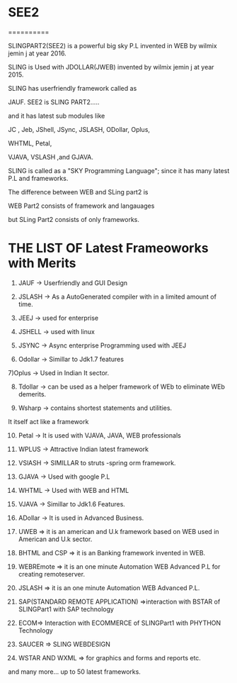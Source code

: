 

# SEE2
==========


SLINGPART2(SEE2)    is a  powerful big  sky  P.L invented    in  WEB  by  wilmix jemin  j at  year  2016.

SLING is  Used  with  JDOLLAR(JWEB)  invented by wilmix jemin j at year 2015.

SLING has userfriendly framework called as

JAUF. SEE2  is   SLING PART2.....

and it has latest sub  modules  like 

JC , Jeb, JShell, JSync, JSLASH, ODollar, Oplus,

 WHTML, Petal, 

VJAVA, VSLASH ,and GJAVA.

 SLING is called as a "SKY  Programming  Language";  since  it  has  many  latest P.L  and  frameworks.

The  difference   between    WEB  and  SLing  part2 is  

WEB  Part2  consists  of   framework  and  langauages

but   SLing Part2  consists of  only  frameworks. 

THE LIST OF Latest Frameoworks with Merits
=============================================

1) JAUF -> Userfriendly and GUI Design

2) JSLASH -> As a AutoGenerated compiler with in a limited amount of time.

3) JEEJ -> used for enterprise

4) JSHELL -> used with linux

5) JSYNC -> Async enterprise Programming used with JEEJ

6) Odollar -> Simillar to Jdk1.7 features

7)Oplus -> Used in Indian It sector.

8) Tdollar -> can be used as a helper  framework of WEb to eliminate WEb demerits.

9) Wsharp -> contains shortest statements and utilities.

It itself act like a framework

10) Petal -> It is used with VJAVA, JAVA, WEB professionals

11) WPLUS -> Attractive Indian latest framework

12) VSlASH -> SIMILLAR to struts -spring orm  framework.

13) GJAVA -> Used with google  P.L

14) WHTML -> Used with WEB and HTML

15) VJAVA -> Simillar to Jdk1.6 Features.

16) ADollar -> It is used in Advanced Business.

17) UWEB => it is an american and U.k  framework based on WEB used in American and U.k sector.

18) BHTML and CSP => it is an Banking framework invented in WEB.

19) WEBREmote => it is an one minute Automation WEB Advanced P.L for creating remoteserver.

20) JSLASH => it is an one minute Automation WEB Advanced P.L.

21) SAP(STANDARD REMOTE APPLICATION) =>interaction with  BSTAR  of  SLINGPart1 with SAP  technology

22) ECOM=> Interaction with  ECOMMERCE  of  SLINGPart1  with  PHYTHON Technology

23) SAUCER  =>  SLING  WEBDESIGN

24) WSTAR AND  WXML  => for  graphics  and   forms  and  reports  etc.

and  many more... up to 50 latest  frameworks.
